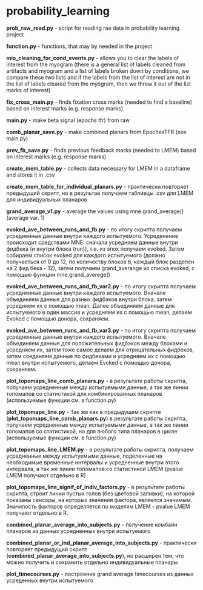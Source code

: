# probability_learning

**prob_raw_read.py** - script for reading rae data in probability learning project  

**function.py** - functions, that may by  needed in the project 

**mio_cleaning_for_cond_events.py** - allows you to clear the labels of interest from the myogram (there is a general list of labels cleaned from artifacts and myogram and a list of labels broken down by conditions, we compare these two lists and if the labels from the list of interest are not in the list of labels cleared from the myogram, then we throw it out of the list marks of interest) 

**fix_cross_main.py** - finds fixation cross marks (needed to find a baseline) based on interest marks (e.g. response marks) 

**main.py** - make beta signal (epochs tfr) from raw 

**comb_planar_save.py** - make combined planars from EpochesTFR (see main.py) 

**prev_fb_save.py** - finds previous feedback marks (needed to LMEM) based on interest marks (e.g. response marks)   

**create_mem_table.py** - collects data necessary for LMEM in a dataframe and stores it in .csv  

**create_mem_table_for_individual_planars.py** - практически повторяет предыдущий скрипт, но в результае получаем табливцы .csv для LMEM для индивидуальных планаров

**grand_average_v1.py** - average the values using mne.grand_average() (average var. 1)   

**evoked_ave_between_runs_and_fb.py** - по итогу скрипта получаем усредненные данные внутри каждого испытуемого. Усреденение происходит средствами MNE: сначала усредняем данные внутри фидбека (и внутри блока (run)), т.е. из эпох получаем evoked. Затем собираем список evoked для каждого испытуемого (должно получаеться от 0 до 12, по количеству блоков 6, каждый блок разделен на 2 фид бека - 12), затем получаем grand_averange из списка evoked, с помощью функции mne.grand_averege()  

**evoked_ave_between_runs_and_fb_var2.py** - по итогу скрипта получаем усредненные данные внутри каждого испытуемого. Вначале объединяем данные для разных фидбэков внутри блока, затем усредняем их с помощью mean. Далее объединяем данные для испытуемого в один массив и усредняем их с помощью mean, делаем Evoked с помощью донора, сохраняем.

**evoked_ave_between_runs_and_fb_var3.py** - по итогу скрипта получаем усредненные данные внутри каждого испытуемого. Вначале объединяем данные для положительных фидбэков между блоками и усредняем их, затем тоже самое делаем для отрицательных фидбеков, затем соединяем данные по фидбеками и усредняем их с помощью mean внутри испытуемого, делаем Evoked с помощью донора, сохраняем.

**plot_topomaps_line_comb_planars.py** - в результате работы скрипта, получаем усредненные между испытуемыми данные, а так же линии топомапов со статистикой  для комбинированных планаров (используемые функции см. в function.py)

**plot_topomaps_line.py** - Так же как в предыдущем скрипте (**plot_topomaps_line_comb_planars.py**) в результате работы скрипта, получаем усредненные между испытуемыми данные, а так же линии топомапов со статистикой, но для любого типа планаров в цикле (используемые функции см. в function.py)

**plot_topomaps_line_LMEM.py** - в результате работы скрипта, получаем усредненные между испытуемыми данные, поделенные на необходимые временные интервалы и усредненные внутри этого интервала, а так же линии топомапов со статистикой LMEM (pvalue LMEM получают отдельно в R)

**plot_topomaps_line_signif_of_indiv_factors.py** - в результате работы скрипта, строит линии пустых голов (без цветовой заливки), на которой показаны сенсоры, на которых значения фактора, является значимым. Значипость факторов определяется по моделям LMEM  - pvalue LMEM получают отдельно в R.

**combined_planar_average_into_subjects.py** - получение комбайн планаров из данных усредненных внутри испытуемого

**combined_planar_or_ind_planar_average_into_subjects.py** - практически повторяет предыдущий скрипт (**combined_planar_average_into_subjects.py**), но расширен тем, что можно получить и сохранить отдельно индивидуальные планары

**plot_timecourses.py** - построение grand average timecourses из данных усреденных внутри испытуемого

